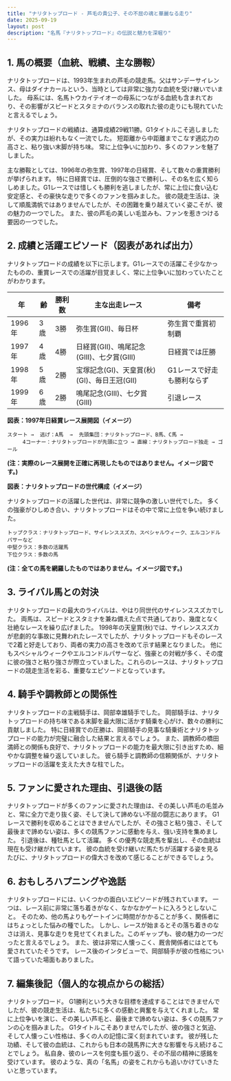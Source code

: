 ```yaml
---
title: "ナリタトップロード - 芦毛の貴公子、その不屈の魂と華麗なる走り"
date: 2025-09-19
layout: post
description: "名馬『ナリタトップロード』の伝説と魅力を深堀り"
---
```


## 1. 馬の概要（血統、戦績、主な勝鞍）

ナリタトップロードは、1993年生まれの芦毛の競走馬。父はサンデーサイレンス、母はダイナカールという、当時としては非常に強力な血統を受け継いでいました。  母系には、名馬トウカイテイオーの母系につながる血統も含まれており、その影響がスピードとスタミナのバランスの取れた彼の走りにも現れていたと言えるでしょう。

ナリタトップロードの戦績は、通算成績29戦11勝。G1タイトルこそ逃しましたが、その実力は紛れもなく一流でした。  短距離から中距離までこなす適応力の高さと、粘り強い末脚が持ち味。  常に上位争いに加わり、多くのファンを魅了しました。

主な勝鞍としては、1996年の弥生賞、1997年の日経賞、そして数々の重賞勝利が挙げられます。  特に日経賞では、圧倒的な強さで勝利し、その名を広く知らしめました。G1レースでは惜しくも勝利を逃しましたが、常に上位に食い込む安定感と、その豪快な走りで多くのファンを掴みました。  彼の競走生活は、決して順風満帆ではありませんでしたが、その困難を乗り越えていく姿こそが、彼の魅力の一つでした。  また、彼の芦毛の美しい毛並みも、ファンを惹きつける要因の一つでした。


## 2. 成績と活躍エピソード（図表があれば出力）

ナリタトップロードの成績を以下に示します。G1レースでの活躍こそ少なかったものの、重賞レースでの活躍が目覚ましく、常に上位争いに加わっていたことがわかります。

| 年 | 齢 | 勝利数 | 主な出走レース | 備考 |
|---|---|---|---|---|
| 1996年 | 3歳 | 3勝 | 弥生賞(GII)、毎日杯 | 弥生賞で重賞初制覇 |
| 1997年 | 4歳 | 4勝 | 日経賞(GII)、鳴尾記念(GIII)、七夕賞(GIII) | 日経賞では圧勝 |
| 1998年 | 5歳 | 2勝 |  宝塚記念(GI)、天皇賞(秋)(GI)、毎日王冠(GII) | G1レースで好走も勝利ならず |
| 1999年 | 6歳 | 2勝 |  鳴尾記念(GIII)、七夕賞(GIII) |  引退レース |


**図表：1997年日経賞レース展開図（イメージ）**

```
スタート →  逃げ：A馬  →  先頭集団：ナリタトップロード、B馬、C馬 →
     4コーナー：ナリタトップロードが先頭に立つ → 直線：ナリタトップロード独走 → ゴール
```

**(注：実際のレース展開を正確に再現したものではありません。イメージ図です。)**


**図表：ナリタトップロードの世代構成（イメージ）**

ナリタトップロードの活躍した世代は、非常に競争の激しい世代でした。  多くの強豪がひしめき合い、ナリタトップロードはその中で常に上位を争い続けました。

```
トップクラス：ナリタトップロード、サイレンススズカ、スペシャルウィーク、エルコンドルパサーなど
中堅クラス：多数の活躍馬
下位クラス：多数の馬
```
**(注：全ての馬を網羅したものではありません。イメージ図です。)**


## 3. ライバル馬との対決

ナリタトップロードの最大のライバルは、やはり同世代のサイレンススズカでした。  両馬は、スピードとスタミナを兼ね備えた点で共通しており、幾度となく壮絶なレースを繰り広げました。  1998年の天皇賞(秋)では、サイレンススズカが悲劇的な事故に見舞われたレースでしたが、ナリタトップロードもそのレースで2着と好走しており、両者の実力の高さを改めて示す結果となりました。  他にもスペシャルウィークやエルコンドルパサーなど、強豪との対戦が多く、その度に彼の強さと粘り強さが際立っていました。これらのレースは、ナリタトップロードの競走生活を彩る、重要なエピソードとなっています。


## 4. 騎手や調教師との関係性

ナリタトップロードの主戦騎手は、岡部幸雄騎手でした。  岡部騎手は、ナリタトップロードの持ち味である末脚を最大限に活かす騎乗を心がけ、数々の勝利に貢献しました。  特に日経賞での圧勝は、岡部騎手の見事な騎乗術とナリタトップロードの能力が完璧に融合した結果と言えるでしょう。  また、調教師の橋田満師との関係も良好で、ナリタトップロードの能力を最大限に引き出すため、細やかな調整を繰り返していました。  彼ら騎手と調教師の信頼関係が、ナリタトップロードの活躍を支えた大きな柱でした。


## 5. ファンに愛された理由、引退後の話

ナリタトップロードが多くのファンに愛された理由は、その美しい芦毛の毛並みと、常に全力で走り抜く姿、そして決して諦めない不屈の闘志にあります。  G1レースで勝利を収めることはできませんでしたが、その強さと粘り強さ、そして最後まで諦めない姿は、多くの競馬ファンに感動を与え、強い支持を集めました。  引退後は、種牡馬として活躍。  多くの優秀な競走馬を輩出し、その血統は現在も受け継がれています。  彼の血統を受け継いだ馬たちが活躍する姿を見るたびに、ナリタトップロードの偉大さを改めて感じることができるでしょう。


## 6. おもしろハプニングや逸話

ナリタトップロードには、いくつかの面白いエピソードが残されています。  一つは、レース前に非常に落ち着きがなく、なかなかゲートに入ろうとしないこと。  そのため、他の馬よりもゲートインに時間がかかることが多く、関係者にはちょっとした悩みの種でした。  しかし、レースが始まるとその落ち着きのなさは消え、見事な走りを見せてくれました。このギャップも、彼の魅力の一つだったと言えるでしょう。  また、彼は非常に人懐っこく、厩舎関係者にはとても愛されていたそうです。  レース後のインタビューで、岡部騎手が彼の性格について語っていた場面もありました。


## 7. 編集後記（個人的な視点からの総括）

ナリタトップロード。  G1勝利という大きな目標を達成することはできませんでしたが、彼の競走生活は、私たちに多くの感動と興奮を与えてくれました。  常に上位争いを演じ、その美しい芦毛と、最後まで諦めない姿は、多くの競馬ファンの心を掴みました。  G1タイトルこそありませんでしたが、彼の強さと気迫、そして人懐っこい性格は、多くの人の記憶に深く刻まれています。  彼が残した功績、そして彼の血統は、これからも日本の競馬界に大きな影響を与え続けることでしょう。  私自身、彼のレースを何度も振り返り、その不屈の精神に感銘を受けています。  彼のような、真の「名馬」の姿をこれからも追いかけていきたいと思っています。
